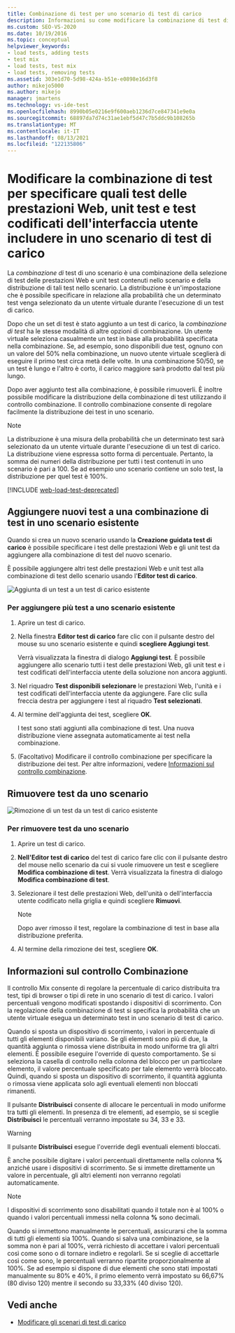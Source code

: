 ```yaml
---
title: Combinazione di test per uno scenario di test di carico
description: Informazioni su come modificare la combinazione di test di uno scenario, ovvero una combinazione della selezione delle prestazioni Web e degli unit test e della distribuzione di tali test.
ms.custom: SEO-VS-2020
ms.date: 10/19/2016
ms.topic: conceptual
helpviewer_keywords:
- load tests, adding tests
- test mix
- load tests, test mix
- load tests, removing tests
ms.assetid: 303e1d70-5d98-424a-b51e-e0898e16d3f8
author: mikejo5000
ms.author: mikejo
manager: jmartens
ms.technology: vs-ide-test
ms.openlocfilehash: 8990b05e0216e9f600aeb1236d7ce847341e9e0a
ms.sourcegitcommit: 68897da7d74c31ae1ebf5d47c7b5ddc9b108265b
ms.translationtype: MT
ms.contentlocale: it-IT
ms.lasthandoff: 08/13/2021
ms.locfileid: "122135806"
---
```

# <a name="edit-the-test-mix-to-specify-which-web-performance-unit-and-coded-ui-tests-to-include-in-a-load-test-scenario"></a>Modificare la combinazione di test per specificare quali test delle prestazioni Web, unit test e test codificati dell'interfaccia utente includere in uno scenario di test di carico

La *combinazione di* test di uno scenario è una combinazione della selezione di test delle prestazioni Web e unit test contenuti nello scenario e della distribuzione di tali test nello scenario. La distribuzione è un'impostazione che è possibile specificare in relazione alla probabilità che un determinato test venga selezionato da un utente virtuale durante l'esecuzione di un test di carico.

Dopo che un set di test è stato aggiunto a un test di carico, la *combinazione di test* ha le stesse modalità di altre opzioni di combinazione. Un utente virtuale seleziona casualmente un test in base alla probabilità specificata nella combinazione. Se, ad esempio, sono disponibili due test, ognuno con un valore del 50% nella combinazione, un nuovo utente virtuale sceglierà di eseguire il primo test circa metà delle volte. In una combinazione 50/50, se un test è lungo e l'altro è corto, il carico maggiore sarà prodotto dal test più lungo.

Dopo aver aggiunto test alla combinazione, è possibile rimuoverli. È inoltre possibile modificare la distribuzione della combinazione di test utilizzando il controllo combinazione. Il controllo combinazione consente di regolare facilmente la distribuzione dei test in uno scenario.

> [!NOTE]
> La distribuzione è una misura della probabilità che un determinato test sarà selezionato da un utente virtuale durante l'esecuzione di un test di carico. La distribuzione viene espressa sotto forma di percentuale. Pertanto, la somma dei numeri della distribuzione per tutti i test contenuti in uno scenario è pari a 100. Se ad esempio uno scenario contiene un solo test, la distribuzione per quel test è 100%.

[!INCLUDE [web-load-test-deprecated](includes/web-load-test-deprecated.md)]

## <a name="add-new-tests-to-a-test-mix-in-an-existing-scenario"></a>Aggiungere nuovi test a una combinazione di test in uno scenario esistente

Quando si crea un nuovo scenario usando la **Creazione guidata test di carico** è possibile specificare i test delle prestazioni Web e gli unit test da aggiungere alla combinazione di test del nuovo scenario.

È possibile aggiungere altri test delle prestazioni Web e unit test alla combinazione di test dello scenario usando l'**Editor test di carico**.

![Aggiunta di un test a un test di carico esistente](../test/media/ltest_addingtests.png)

### <a name="to-add-more-tests-to-an-existing-scenario"></a>Per aggiungere più test a uno scenario esistente

1. Aprire un test di carico.

2. Nella finestra **Editor test di carico** fare clic con il pulsante destro del mouse su uno scenario esistente e quindi **scegliere Aggiungi test**.

     Verrà visualizzata la finestra di dialogo **Aggiungi test**. È possibile aggiungere allo scenario tutti i test delle prestazioni Web, gli unit test e i test codificati dell'interfaccia utente della soluzione non ancora aggiunti.

3. Nel riquadro **Test disponibili selezionare** le prestazioni Web, l'unità e i test codificati dell'interfaccia utente da aggiungere. Fare clic sulla freccia destra per aggiungere i test al riquadro **Test selezionati**.

4. Al termine dell'aggiunta dei test, scegliere **OK**.

     I test sono stati aggiunti alla combinazione di test. Una nuova distribuzione viene assegnata automaticamente ai test nella combinazione.

5. (Facoltativo) Modificare il controllo combinazione per specificare la distribuzione dei test. Per altre informazioni, vedere [Informazioni sul controllo combinazione](../test/edit-the-test-mix-to-specify-which-web-browsers-types-in-a-load-test-scenario.md).

## <a name="remove-tests-from-a-scenario"></a>Rimuovere test da uno scenario
![Rimozione di un test da un test di carico esistente](../test/media/ltest_removetest.png)

### <a name="to-remove-tests-from-a-scenario"></a>Per rimuovere test da uno scenario

1. Aprire un test di carico.

2. **Nell'Editor test di carico** del test di carico fare clic con il pulsante destro del mouse nello scenario da cui si vuole rimuovere un test e scegliere **Modifica combinazione di test**. Verrà visualizzata la finestra di dialogo **Modifica combinazione di test**.

3. Selezionare il test delle prestazioni Web, dell'unità o dell'interfaccia utente codificato nella griglia e quindi scegliere **Rimuovi**.

    > [!NOTE]
    > Dopo aver rimosso il test, regolare la combinazione di test in base alla distribuzione preferita.

4. Al termine della rimozione dei test, scegliere **OK**.

## <a name="about-the-mix-control"></a><a name="EditingTestMixAboutMixControl"></a> Informazioni sul controllo Combinazione
Il controllo Mix consente di regolare la percentuale di carico distribuita tra test, tipi di browser o tipi di rete in uno scenario di test di carico. I valori percentuali vengono modificati spostando i dispositivi di scorrimento. Con la regolazione della combinazione di test si specifica la probabilità che un utente virtuale esegua un determinato test in uno scenario di test di carico.

Quando si sposta un dispositivo di scorrimento, i valori in percentuale di tutti gli elementi disponibili variano. Se gli elementi sono più di due, la quantità aggiunta o rimossa viene distribuita in modo uniforme tra gli altri elementi. È possibile eseguire l'override di questo comportamento. Se si seleziona la casella di controllo nella colonna del blocco per un particolare elemento, il valore percentuale specificato per tale elemento verrà bloccato. Quindi, quando si sposta un dispositivo di scorrimento, il quantità aggiunta o rimossa viene applicata solo agli eventuali elementi non bloccati rimanenti.

Il pulsante **Distribuisci** consente di allocare le percentuali in modo uniforme tra tutti gli elementi. In presenza di tre elementi, ad esempio, se si sceglie **Distribuisci** le percentuali verranno impostate su 34, 33 e 33.

> [!WARNING]
> Il pulsante **Distribuisci** esegue l'override degli eventuali elementi bloccati.

È anche possibile digitare i valori percentuali direttamente nella colonna **%** anziché usare i dispositivi di scorrimento. Se si immette direttamente un valore in percentuale, gli altri elementi non verranno regolati automaticamente.

> [!NOTE]
> I dispositivi di scorrimento sono disabilitati quando il totale non è al 100% o quando i valori percentuali immessi nella colonna **%** sono decimali.

Quando si immettono manualmente le percentuali, assicurarsi che la somma di tutti gli elementi sia 100%. Quando si salva una combinazione, se la somma non è pari al 100%, verrà richiesto di accettare i valori percentuali così come sono o di tornare indietro e regolarli. Se si sceglie di accettarle così come sono, le percentuali verranno ripartite proporzionalmente al 100%.  Se ad esempio si dispone di due elementi che sono stati impostati manualmente su 80% e 40%, il primo elemento verrà impostato su 66,67% (80 diviso 120) mentre il secondo su 33,33% (40 diviso 120).

## <a name="see-also"></a>Vedi anche

- [Modificare gli scenari di test di carico](../test/edit-load-test-scenarios.md)
